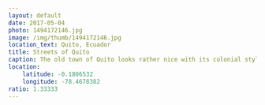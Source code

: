 ```yaml
---
layout: default
date: 2017-05-04
photo: 1494172146.jpg
image: /img/thumb/1494172146.jpg
location_text: Quito, Ecuador
title: Streets of Quito
caption: The old town of Quito looks rather nice with its colonial style. It isn't as pretty as Cartagena in Colombia but the feeling here is much more relax and pleasant :)
location:
    latitude: -0.1806532
    longitude: -78.4678382
ratio: 1.33333
---
```

